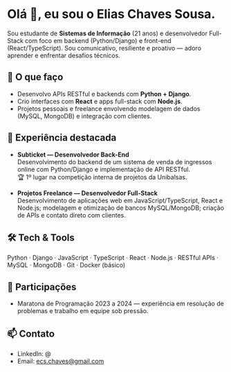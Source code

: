 # Olá 👋, eu sou o Elias Chaves Sousa.

Sou estudante de **Sistemas de Informação** (21 anos) e desenvolvedor Full-Stack com foco em backend (Python/Django) e front-end (React/TypeScript). Sou comunicativo, resiliente e proativo — adoro aprender e enfrentar desafios técnicos.

## 🔭 O que faço
- Desenvolvo APIs RESTful e backends com **Python + Django**.  
- Crio interfaces com **React** e apps full-stack com **Node.js**.  
- Projetos pessoais e freelance envolvendo modelagem de dados (MySQL, MongoDB) e integração com clientes.

## 💼 Experiência destacada
- **Subticket — Desenvolvedor Back-End**  
  Desenvolvimento do backend de um sistema de venda de ingressos online com Python/Django e implementação de API RESTful.  
  🏆 1º lugar na competição interna de projetos da Unibalsas.

- **Projetos Freelance — Desenvolvedor Full-Stack**  
  Desenvolvimento de aplicações web em JavaScript/TypeScript, React e Node.js; modelagem e otimização de bancos MySQL/MongoDB; criação de APIs e contato direto com clientes.

## 🛠 Tech & Tools
Python · Django · JavaScript · TypeScript · React · Node.js · RESTful APIs · MySQL · MongoDB · Git · Docker (básico)

## 🏅 Participações
- Maratona de Programação 2023 a 2024 — experiência em resolução de problemas e trabalho em equipe sob pressão.

## 📫 Contato
- LinkedIn: @
- Email: ecs.chaves@gmail.com 
